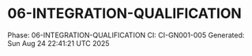 # 06-INTEGRATION-QUALIFICATION
Phase: 06-INTEGRATION-QUALIFICATION
CI: CI-GN001-005
Generated: Sun Aug 24 22:41:21 UTC 2025
